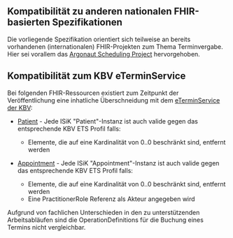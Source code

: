 ## Kompatibilität zu anderen nationalen FHIR-basierten Spezifikationen

Die vorliegende Spezifikation orientiert sich teilweise an bereits vorhandenen (internationalen) FHIR-Projekten zum Thema Terminvergabe. Hier sei vorallem das [Argonaut Scheduling Project](https://fhir.org/guides/argonaut/scheduling/) hervorgehoben.

## Kompatibilität zum KBV eTerminService

Bei folgenden FHIR-Ressourcen existiert zum Zeitpunkt der Veröffentlichung eine inhatliche Überschneidung mit dem [eTerminService der KBV](https://simplifier.net/eTerminservice-R4/~introduction):

* [Patient](https://simplifier.net/eterminservice-r4/patientets) - Jede ISiK "Patient"-Instanz ist auch valide gegen das entsprechende KBV ETS Profil falls:
  * Elemente, die auf eine Kardinalität von 0..0 beschränkt sind, entfernt werden

* [Appointment](https://simplifier.net/eterminservice-r4/appointmentets-duplicate-2) - Jede ISiK "Appointment"-Instanz ist auch valide gegen das entsprechende KBV ETS Profil falls:
  * Elemente, die auf eine Kardinalität von 0..0 beschränkt sind, entfernt werden
  * Eine PractitionerRole Referenz als Akteur angegeben wird

Aufgrund von fachlichen Unterschieden in den zu unterstützenden Arbeitsabläufen sind die OperationDefinitions für die Buchung eines Termins nicht vergleichbar.